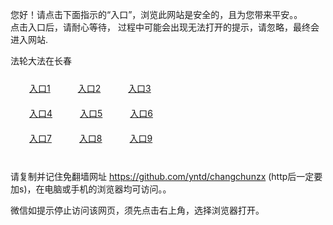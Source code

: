 您好！请点击下面指示的“入口”，浏览此网站是安全的，且为您带来平安。。 <br/>
点击入口后，请耐心等待， 过程中可能会出现无法打开的提示，请忽略，最终会进入网站. </br>

法轮大法在长春<br/>
<div style="padding:10px"><a style="margin:20px" target="_blank" href="https://d3uy6tpxnvvyug.cloudfront.net/2Qpsp?fazxlma" id="ccLink1" rel="nofollow">入口1</a> <a target="_blank" style="margin:20px" href="https://d3agpydjtb1mjk.cloudfront.net/2Qpsp?khmypshh" id="ccLink2" rel="nofollow">入口2</a> <a style="margin:20px" target="_blank" href="https://d24hh4wyo4dh0x.cloudfront.net/2Qpsp?pxgwxc" id="ccLink3" rel="nofollow">入口3</a></div>

<div style="padding:10px" ><a style="margin:20px" target="_blank" href="https://d3uy6tpxnvvyug.cloudfront.net/2Qpsp?fazxlma" id="ccLink4" rel="nofollow">入口4</a> <a style="margin:20px" href="https://d3agpydjtb1mjk.cloudfront.net/2Qpsp?khmypshh" target="_blank" id="ccLink5" rel="nofollow">入口5</a> <a style="margin:20px" href="https://d24hh4wyo4dh0x.cloudfront.net/2Qpsp?pxgwxc" target="_blank" id="ccLink6" rel="nofollow">入口6</a></div>

<div style="padding:10px"><a style="margin:20px" target="_blank" href="https://d3uy6tpxnvvyug.cloudfront.net/2Qpsp?fazxlma" id="ccLink7" rel="nofollow">入口7</a> <a style="margin:20px" href="https://d3agpydjtb1mjk.cloudfront.net/2Qpsp?khmypshh" target="_blank" id="ccLink8" rel="nofollow">入口8</a> <a style="margin:20px" target="_blank" href="https://d24hh4wyo4dh0x.cloudfront.net/2Qpsp?pxgwxc" id="ccLink9" rel="nofollow">入口9</a></div>

<br/>



请复制并记住免翻墙网址 https://github.com/yntd/changchunzx (http后一定要加s)，在电脑或手机的浏览器均可访问。。<br/>

微信如提示停止访问该网页，须先点击右上角，选择浏览器打开。
